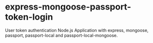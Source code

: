 express-mongoose-passport-token-login
=====================================

User token authentication Node.js Application with express, mongoose, passport, passport-local and passport-local-mongoose.
